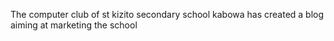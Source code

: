 The computer club of st kizito secondary school kabowa has created a blog aiming at marketing the school
